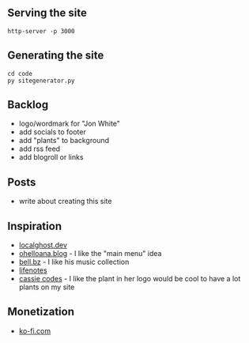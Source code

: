 ## Serving the site
`http-server -p 3000`

## Generating the site
```
cd code
py sitegenerator.py
```

## Backlog
- logo/wordmark for "Jon White"
- add socials to footer
- add "plants" to background
- add rss feed
- add blogroll or links

## Posts
- write about creating this site

## Inspiration
- [localghost.dev](https://localghost.dev)
- [ohelloana.blog](https://ohhelloana.blog/) - I like the "main menu" idea
- [bell.bz](https://bell.bz/) - I like his music collection
- [lifenotes](https://carol.gg/blog/lifenotes-45/)
- [cassie codes](https://www.cassie.codes/) - I like the plant in her logo would be cool to have a lot plants on my site

## Monetization
- [ko-fi.com](https://ko-fi.com)
